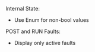 Internal State:
 * Use Enum for non-bool values

 POST and RUN Faults:
  * Display only active faults